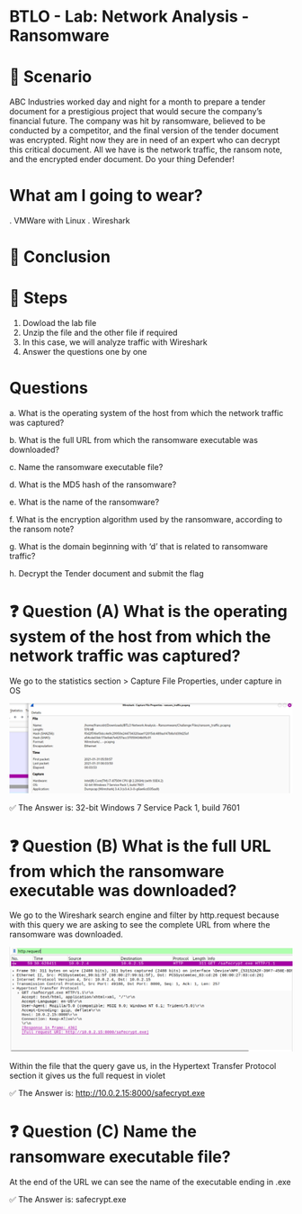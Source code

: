 # BTLO - Lab: Network Analysis - Ransomware

# 📝 Scenario
ABC Industries worked day and night for a month to prepare a tender document for a prestigious project that would secure the company’s financial future. The company was hit by ransomware, believed to be conducted by a competitor, and the final version of the tender document was encrypted. Right now they are in need of an expert who can decrypt this critical document. All we have is the network traffic, the ransom note, and the encrypted ender document. Do your thing Defender!​

# What am I going to wear?
. VMWare with Linux
. Wireshark
# 🚀 Conclusion

# 🔎 Steps
1. Dowload the lab file
2. Unzip the file and the other file if required
3. In this case, we will analyze traffic with Wireshark
4. Answer the questions one by one

# Questions
a. What is the operating system of the host from which the network traffic was captured? 

b. What is the full URL from which the ransomware executable was downloaded? 

c. Name the ransomware executable file? 

d. What is the MD5 hash of the ransomware? 

e. What is the name of the ransomware? 

f. What is the encryption algorithm used by the ransomware, according to the ransom note? 

g. What is the domain beginning with ‘d’ that is related to ransomware traffic? 

h. Decrypt the Tender document and submit the flag

# ❓ Question (A) What is the operating system of the host from which the network traffic was captured? 

We go to the statistics section > Capture File Properties, under capture in OS

![OS](https://github.com/FrancoGarciaC9701/Cibersecurity-Labs/blob/8423f68af8eb6d3ac1e08ae6eab6968eb5b6ba92/BTLO/NetworkAnalysis-Ransomware/Images/NAR-Statistics.png)

✅ The Answer is: 32-bit Windows 7 Service Pack 1, build 7601

# ❓ Question (B) What is the full URL from which the ransomware executable was downloaded? 

We go to the Wireshark search engine and filter by http.request because with this query we are asking to see the complete URL from where the ransomware was downloaded.

![http](https://github.com/FrancoGarciaC9701/Cibersecurity-Labs/blob/1e2a72ade786a2d7ac7a91d44c0e8eb3f43ad5e4/BTLO/NetworkAnalysis-Ransomware/Images/NAR-http.png)
![fullrequest](https://github.com/FrancoGarciaC9701/Cibersecurity-Labs/blob/1e2a72ade786a2d7ac7a91d44c0e8eb3f43ad5e4/BTLO/NetworkAnalysis-Ransomware/Images/NAR-fullrequest.png)

Within the file that the query gave us, in the Hypertext Transfer Protocol section it gives us the full request in violet

✅ The Answer is: http://10.0.2.15:8000/safecrypt.exe

# ❓ Question (C) Name the ransomware executable file?

At the end of the URL we can see the name of the executable ending in .exe

✅ The Answer is: safecrypt.exe
